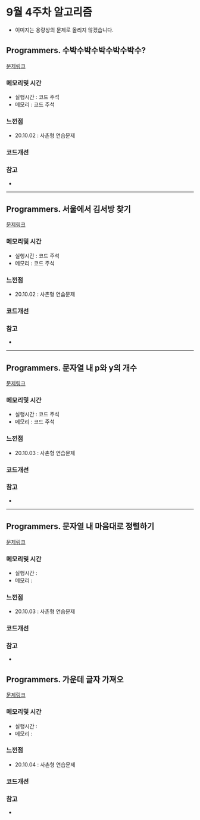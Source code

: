 # 9월 4주차 알고리즘

* 이미지는 용량상의 문제로 올리지 않겠습니다.

## Programmers. 수박수박수박수박수박수?

[문제링크](https://programmers.co.kr/learn/courses/30/lessons/12922)

### 메모리및 시간
* 실행시간 : 코드 주석 
* 메모리 : 코드 주석 

### 느낀점
* 20.10.02 : 사촌형 연습문제 

### 코드개선 


### 참고
*

---

## Programmers. 서울에서 김서방 찾기 

[문제링크](https://programmers.co.kr/learn/courses/30/lessons/12919)

### 메모리및 시간
* 실행시간 : 코드 주석 
* 메모리 : 코드 주석 


### 느낀점
* 20.10.02 : 사촌형 연습문제 

### 코드개선 


### 참고
* 

---

## Programmers. 문자열 내 p와 y의 개수

[문제링크](https://programmers.co.kr/learn/courses/30/lessons/12916)

### 메모리및 시간
* 실행시간 : 코드 주석 
* 메모리 : 코드 주석 


### 느낀점
* 20.10.03 : 사촌형 연습문제 

### 코드개선 


### 참고
* 

---

## Programmers. 문자열 내 마음대로 정렬하기

[문제링크](https://programmers.co.kr/learn/courses/30/lessons/12915)

### 메모리및 시간
* 실행시간 : 
* 메모리 :  


### 느낀점
* 20.10.03 : 사촌형 연습문제 

### 코드개선 


### 참고
* 

## Programmers. 가운데 글자 가져오

[문제링크](https://programmers.co.kr/learn/courses/30/lessons/12903)

### 메모리및 시간
* 실행시간 : 
* 메모리 :  


### 느낀점
* 20.10.04 : 사촌형 연습문제 

### 코드개선 


### 참고
* 
